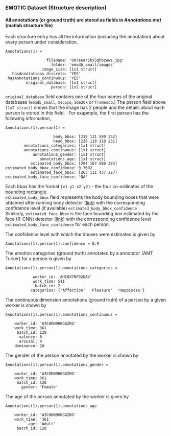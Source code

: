 ### EMOTIC Dataset (Structure description)
#### All annotations (or ground truth) are stored as fields in _Annotations.mat_ (matlab structure file)
Each structure entry has all the information (including the annotation) about every person under consideration.   

    Annotations(1) = 
    
                      filename: '007eear5kx5qhbzewz.jpg'   
                        folder: 'emodb_small/images'    
                    image_size: [1x1 struct]    
       hasAnnotations_discrete: 'YES'    
     hasAnnotations_continuous: 'YES'    
             original_database: [1x1 struct]   
                        person: [1x2 struct]   

`original_database` field contains one of the four names of the original databases (`emodb_small`, `mscoco`, `ade20k` or `framesdb`.)
The person field above `[1x2 struct]` shows that the image has 2 people and the details about each person is stored in this field.  
For exapmple, the first person has the following information, 
```
Annotations(1).person(1) =

                     body_bbox: [215 111 580 352]
                     head_bbox: [228 118 318 231]
        annotations_categories: [1x1 struct]
        annotations_continuous: [1x1 struct]
            annotations_gender: [1x1 struct]
               annotations_age: [1x1 struct]
           estimated_body_bbox: [294 167 580 384]
estimated_body_bbox_confidence: 0.7692
           estimated_face_bbox: [263 111 437 227]
estimated_body_face_confidence: 'NA'
```
Each bbox has the format `[x1 y1 x2 y2]` - the four co-ordinates of the bounding rectangle.     
`estimated_body_bbox` field represents the body bounding boxes that were obtained after running body detector ([link](https://arxiv.org/abs/1506.01497)) with the corresponding confidence level (if available) `estimated_body_bbox_confidence`    
Similarly, `estimated_face_bbox` is the face bounding box estimated by the face (R-CNN) detector ([link](https://arxiv.org/abs/1606.03473)) with the corresponding confidence level `estimated_body_face_confidence` for each person.   

The confidence level with which the bboxes were estimated is given by   
```
Annotations(1).person(1).confidence = 0.9
``` 

The emotion categories (ground truth) annotated by a annotator (AMT Turker) for a person is given by  
```
Annotations(1).person(1).annotations_categories = 
     
            worker_id: 'AHI8X7NP92DAV'
            work_time: 511
             batch_id: 2
           categories: {'Affection'  'Pleasure'  'Happiness'}
```
The continuous dimension annotations (ground truth) of a person by a given worker is shown by
```
Annotations(1).person(1).annotations_continuous = 

    worker_id: 'A3C8KN9HKGGZKG'
    work_time: 361
     batch_id: 128
      valence: 8
      arousal: 4
    dominance: 10
```
The gender of the person annotated by the worker is shown by
```
Annotations(1).person(1).annotations_gender = 

    worker_id: 'A3C8KN9HKGGZKG'
    work_time: 361
     batch_id: 128
       gender: 'Female'
```
The age of the person annotated by the worker is given by
``` 
Annotations(1).person(1).annotations_age 

    worker_id: 'A3C8KN9HKGGZKG'
    work_time: '361'
          age: 'Adult'
     batch_id: 128
```
     
